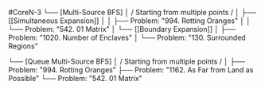 #CoreN-3
└── [Multi-Source BFS]
    │   / Starting from multiple points /
    │
    ├── [[Simultaneous Expansion]]
    │   │   ├── Problem: "994. Rotting Oranges"
    │   │   └── Problem: "542. 01 Matrix"
    │
    └── [[Boundary Expansion]]
        │   ├── Problem: "1020. Number of Enclaves"
        │   └── Problem: "130. Surrounded Regions"

└── [Queue Multi-Source BFS]
    │   / Starting from multiple points /
    │
    ├── Problem: "994. Rotting Oranges"
    ├── Problem: "1162. As Far from Land as Possible"
    └── Problem: "542. 01 Matrix"